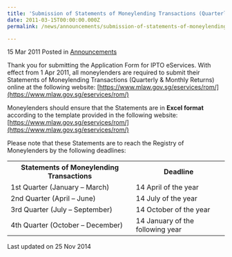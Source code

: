 ```yaml
---
title: 'Submission of Statements of Moneylending Transactions (Quarterly & Monthly Returns) online'
date: 2011-03-15T00:00:00.000Z
permalink: /news/announcements/submission-of-statements-of-moneylending-transactions-quarterly-monthly-returns-online/

---
```




15 Mar 2011 Posted in [Announcements](/news/announcements) 


Thank you for submitting the Application Form for IPTO eServices. 
With effect from 1 Apr 2011, all moneylenders are required to submit their Statements of Moneylending Transactions (Quarterly & Monthly Returns) online at the following website:
[https://www.mlaw.gov.sg/eservices/rom/](https://www.mlaw.gov.sg/eservices/rom/) 



Moneylenders should ensure that the Statements are in **Excel format** according to the template provided in the following website:
[https://www.mlaw.gov.sg/eservices/rom/](https://www.mlaw.gov.sg/eservices/rom/)


Please note that these Statements are to reach the Registry of Moneylenders by the following deadlines:


<table class="table-h">
  <tr>
  <th>Statements of Moneylending Transactions</th>
  <th>Deadline</th>
  </tr>
  <tr>
  <td> 1st Quarter (January – March)</td>
  <td>14 April of the year</td>
  </tr>
  
  <tr>
  <td>2nd Quarter (April – June)</td>
  <td>14 July of the year</td>
  </tr>
  
  <tr>
  <td> 3rd Quarter (July – September)</td>
  <td>14 October of the year</td>
  </tr>
  
  <tr>
  <td> 4th Quarter (October – December)</td>
  <td>14 January of the following year</td>
  </tr>
</table>


<p class="right-side-updated">Last updated on 25 Nov 2014</p> 
